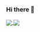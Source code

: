 ### Hi there 👋

<a href="https://github.com/MeesPos">
  <img align="center" src="https://github-readme-stats.vercel.app/api?username=MeesPos&show_icons=true" />
</a>
 
<a href="https://github.com/MeesPos" style="margin-top: 10px;">
  <img align="center" src="https://github-readme-stats.vercel.app/api/top-langs/?username=MeesPos&layout=compact" />
</a>
  
<!--
**MeesPos/MeesPos** is a ✨ _special_ ✨ repository because its `README.md` (this file) appears on your GitHub profile.

Here are some ideas to get you started:

- 🔭 I’m currently working on ...
- 🌱 I’m currently learning ...
- 👯 I’m looking to collaborate on ...
- 🤔 I’m looking for help with ...
- 💬 Ask me about ...
- 📫 How to reach me: ...
- 😄 Pronouns: ...
- ⚡ Fun fact: ...
-->
